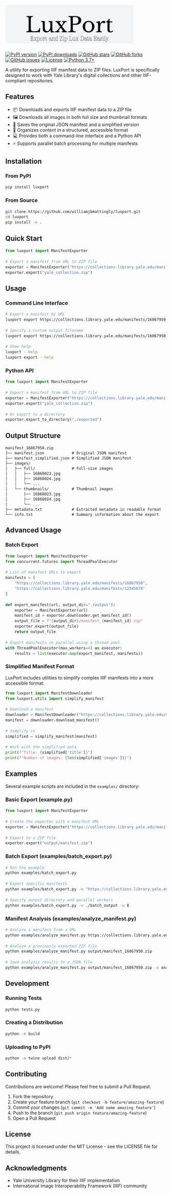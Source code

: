 # <img src="assets/luxport-logo.png" alt="LuxPort Logo" width="400"/>

[![PyPI version](https://img.shields.io/pypi/v/luxport.svg)](https://pypi.org/project/luxport/)
[![PyPI downloads](https://img.shields.io/pypi/dm/luxport.svg)](https://pypi.org/project/luxport/)
[![GitHub stars](https://img.shields.io/github/stars/williamjbmattingly/luxport.svg)](https://github.com/williamjbmattingly/luxport/stargazers)
[![GitHub forks](https://img.shields.io/github/forks/williamjbmattingly/luxport.svg)](https://github.com/williamjbmattingly/luxport/network)
[![GitHub issues](https://img.shields.io/github/issues/williamjbmattingly/luxport.svg)](https://github.com/williamjbmattingly/luxport/issues)
[![License](https://img.shields.io/github/license/williamjbmattingly/luxport.svg)](https://github.com/williamjbmattingly/luxport/blob/main/LICENSE)
[![Python 3.7+](https://img.shields.io/badge/python-3.7+-blue.svg)](https://www.python.org/downloads/release/python-370/)

A utility for exporting IIIF manifest data to ZIP files. LuxPort is specifically designed to work with Yale Library's digital collections and other IIIF-compliant repositories.

## Features

- 📦 Downloads and exports IIIF manifest data to a ZIP file
- 🖼️ Downloads all images in both full size and thumbnail formats
- 🧩 Saves the original JSON manifest and a simplified version
- 📁 Organizes content in a structured, accessible format
- 💻 Provides both a command-line interface and a Python API
- ⚡ Supports parallel batch processing for multiple manifests

## Installation

### From PyPI

```bash
pip install luxport
```

### From Source

```bash
git clone https://github.com/williamjbmattingly/luxport.git
cd luxport
pip install -e .
```

## Quick Start

```python
from luxport import ManifestExporter

# Export a manifest from URL to ZIP file
exporter = ManifestExporter("https://collections.library.yale.edu/manifests/16867950")
exporter.export("yale_collection.zip")
```

## Usage

### Command Line Interface

```bash
# Export a manifest by URL
luxport export https://collections.library.yale.edu/manifests/16867950 --output-dir ./exported

# Specify a custom output filename
luxport export https://collections.library.yale.edu/manifests/16867950 --output-file yale_collection.zip

# Show help
luxport --help
luxport export --help
```

### Python API

```python
from luxport import ManifestExporter

# Export a manifest from URL to ZIP file
exporter = ManifestExporter("https://collections.library.yale.edu/manifests/16867950")
exporter.export("yale_collection.zip")

# Or export to a directory
exporter.export_to_directory("./exported")
```

## Output Structure

```
manifest_16867950.zip
├── manifest.json            # Original JSON manifest
├── manifest_simplified.json # Simplified JSON manifest 
├── images/
│   ├── full/                # Full-size images
│   │   ├── 16868023.jpg
│   │   ├── 16868024.jpg
│   │   └── ...
│   └── thumbnails/          # Thumbnail images
│       ├── 16868023.jpg
│       ├── 16868024.jpg
│       └── ...
├── metadata.txt             # Extracted metadata in readable format
└── info.txt                 # Summary information about the export
```

## Advanced Usage

### Batch Export

```python
from luxport import ManifestExporter
from concurrent.futures import ThreadPoolExecutor

# List of manifest URLs to export
manifests = [
    "https://collections.library.yale.edu/manifests/16867950",
    "https://collections.library.yale.edu/manifests/12345678"
]

def export_manifest(url, output_dir="./output"):
    exporter = ManifestExporter(url)
    manifest_id = exporter.downloader.get_manifest_id()
    output_file = f"{output_dir}/manifest_{manifest_id}.zip"
    exporter.export(output_file)
    return output_file

# Export manifests in parallel using a thread pool
with ThreadPoolExecutor(max_workers=4) as executor:
    results = list(executor.map(export_manifest, manifests))
```

### Simplified Manifest Format

LuxPort includes utilities to simplify complex IIIF manifests into a more accessible format:

```python
from luxport import ManifestDownloader
from luxport.utils import simplify_manifest

# Download a manifest
downloader = ManifestDownloader("https://collections.library.yale.edu/manifests/16867950")
manifest = downloader.download_manifest()

# Simplify it
simplified = simplify_manifest(manifest)

# Work with the simplified data
print(f"Title: {simplified['title']}")
print(f"Number of images: {len(simplified['images'])}")
```

## Examples

Several example scripts are included in the `examples/` directory:

### Basic Export (example.py)

```python
from luxport import ManifestExporter

# Create the exporter with a manifest URL
exporter = ManifestExporter("https://collections.library.yale.edu/manifests/16867950")

# Export to a ZIP file
exporter.export("output/manifest.zip")
```

### Batch Export (examples/batch_export.py)

```bash
# Run the example
python examples/batch_export.py

# Export specific manifests
python examples/batch_export.py -m "https://collections.library.yale.edu/manifests/16867950" "https://collections.library.yale.edu/manifests/12345678"

# Specify output directory and parallel workers
python examples/batch_export.py -o ./batch_output -w 8
```

### Manifest Analysis (examples/analyze_manifest.py)

```bash
# Analyze a manifest from a URL
python examples/analyze_manifest.py https://collections.library.yale.edu/manifests/16867950

# Analyze a previously exported ZIP file
python examples/analyze_manifest.py output/manifest_16867950.zip

# Save analysis results to a JSON file
python examples/analyze_manifest.py output/manifest_16867950.zip -o analysis.json
```

## Development

### Running Tests

```bash
python tests.py
```

### Creating a Distribution

```bash
python -m build
```

### Uploading to PyPI

```bash
python -m twine upload dist/*
```

## Contributing

Contributions are welcome! Please feel free to submit a Pull Request.

1. Fork the repository
2. Create your feature branch (`git checkout -b feature/amazing-feature`)
3. Commit your changes (`git commit -m 'Add some amazing feature'`)
4. Push to the branch (`git push origin feature/amazing-feature`)
5. Open a Pull Request

## License

This project is licensed under the MIT License - see the LICENSE file for details.

## Acknowledgments

- Yale University Library for their IIIF implementation
- International Image Interoperability Framework (IIIF) community
